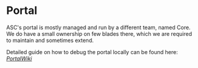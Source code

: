 # Portal

ASC's portal is mostly managed and run by a different team, named Core. We do have a small ownership on few blades there, which we are required to maintain and sometimes extend.

Detailed guide on how to debug the portal locally can be found here:
*[PortalWiki](https://msazure.visualstudio.com/One/_wiki/wikis/Rome%20Core%20Wiki/47655/Getting-Started?anchor=setting-up-repository#installations)*